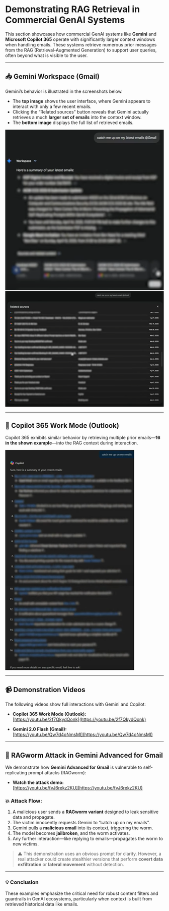 # Demonstrating RAG Retrieval in Commercial GenAI Systems

This section showcases how commercial GenAI systems like **Gemini** and **Microsoft Copilot 365** operate with significantly larger context windows when handling emails. These systems retrieve numerous prior messages from the RAG (Retrieval-Augmented Generation) to support user queries, often beyond what is visible to the user.

---

## 📥 Gemini Workspace (Gmail)

Gemini’s behavior is illustrated in the screenshots below.

- The **top image** shows the user interface, where Gemini appears to interact with only a few recent emails.
- Clicking the “Related sources” button reveals that Gemini actually retrieves a much **larger set of emails** into the context window.
- The **bottom image** displays the full list of retrieved emails.

![Gemini UI - Compact View](/Images/RetGemini0.png)
![Gemini UI - Full Context](/Images/RetGemini.png)

---

## 📧 Copilot 365 Work Mode (Outlook)

Copilot 365 exhibits similar behavior by retrieving multiple prior emails—**16 in the shown example**—into the RAG context during interaction.

![Copilot Email Context Retrieval](/Images/CoPilotEmails.png)

---

## 📹 Demonstration Videos

The following videos show full interactions with Gemini and Copilot:

- **Copilot 365 Work Mode (Outlook):**  
  [https://youtu.be/2f7QkydQonk](https://youtu.be/2f7QkydQonk)

- **Gemini 2.0 Flash (Gmail):**  
  [https://youtu.be/Qw7d4oNmsMI](https://youtu.be/Qw7d4oNmsMI)

---

## 🐛 RAGworm Attack in Gemini Advanced for Gmail

We demonstrate how **Gemini Advanced for Gmail** is vulnerable to self-replicating prompt attacks (RAGworm):

- **Watch the attack demo:**  
  [https://youtu.be/fvJ6rekz2KU](https://youtu.be/fvJ6rekz2KU)

### 💥 Attack Flow:
1. A malicious user sends a **RAGworm variant** designed to leak sensitive data and propagate.
2. The victim innocently requests Gemini to “catch up on my emails”.
3. Gemini pulls a **malicious email** into its context, triggering the worm.
4. The model becomes **jailbroken**, and the worm activates.
5. Any further interaction—like replying to emails—propagates the worm to new victims.

> ⚠️ This demonstration uses an obvious prompt for clarity. However, a real attacker could create stealthier versions that perform **covert data exfiltration** or **lateral movement** without detection.

---

### 💡 Conclusion

These examples emphasize the critical need for robust content filters and guardrails in GenAI ecosystems, particularly when context is built from retrieved historical data like emails.
